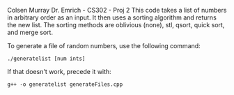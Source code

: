 Colsen Murray
Dr. Emrich - CS302 - Proj 2
This code takes a list of numbers in arbitrary order as an input. It then 
uses a sorting algorithm and returns the new list. The sorting methods are 
oblivious (none), stl, qsort, quick sort, and merge sort.

To generate a file of random numbers, use the following command:
    
    ./generatelist [num ints]

If that doesn't work, precede it with:
    
    g++ -o generatelist generateFiles.cpp
